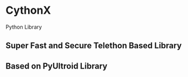# CythonX
Python Library 

## Super Fast and Secure Telethon Based Library

## Based on PyUltroid Library 
